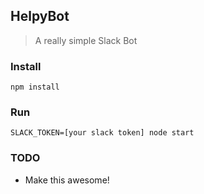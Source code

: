 ## HelpyBot

> A really simple Slack Bot

### Install

```
npm install
```

### Run

```
SLACK_TOKEN=[your slack token] node start
```

### TODO

- Make this awesome!
